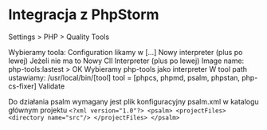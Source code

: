 # Integracja z PhpStorm

Settings > PHP > Quality Tools

Wybieramy toola:
  Configuration likamy w [...]
  Nowy interpreter (plus po lewej)
    Jeżeli nie ma to Nowy ClI Interpreter (plus po lewej)
      Image name: php-tools:lastest > OK
    Wybieramy php-tools jako interpreter
    W tool path ustawiamy: /usr/local/bin/[tool]  tool = [phpcs, phpmd, psalm, phpstan, php-cs-fixer]
    Validate

Do działania psalm wymagany jest plik konfiguracyjny psalm.xml w katalogu głównym projektu
`<?xml version="1.0"?>
<psalm>
    <projectFiles>
        <directory name="src"/>
    </projectFiles>
</psalm>`